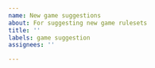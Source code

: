 ```yaml
---
name: New game suggestions
about: For suggesting new game rulesets
title: ''
labels: game suggestion
assignees: ''

---
```




